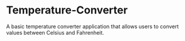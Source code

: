 # Temperature-Converter
A basic temperature converter application that allows users to convert values between Celsius and Fahrenheit.
